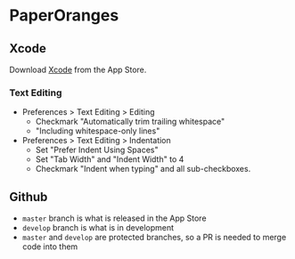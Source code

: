# PaperOranges

## Xcode 
Download [Xcode](https://itunes.apple.com/us/app/xcode/id497799835?mt=12) from the App Store.

### Text Editing
- Preferences > Text Editing > Editing
    - Checkmark "Automatically trim trailing whitespace" 
    - "Including whitespace-only lines"
- Preferences > Text Editing > Indentation
    - Set "Prefer Indent Using Spaces"
    - Set "Tab Width" and "Indent Width" to 4
    - Checkmark "Indent when typing" and all sub-checkboxes.

## Github
- `master` branch is what is released in the App Store
- `develop` branch is what is in development
- `master` and `develop` are protected branches, so a PR is needed to merge code into them
